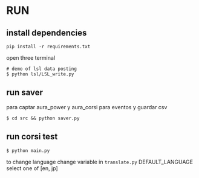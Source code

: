 # RUN

## install dependencies

```shell
pip install -r requirements.txt
```

open three terminal

```shell
# demo of lsl data posting
$ python lsl/LSL_write.py
```

## run saver

para captar aura_power y aura_corsi para eventos y guardar csv

```shell
$ cd src && python saver.py
```

## run corsi test

```shell
$ python main.py
```

to change language change variable in `translate.py` DEFAULT_LANGUAGE select one of [en, jp]
